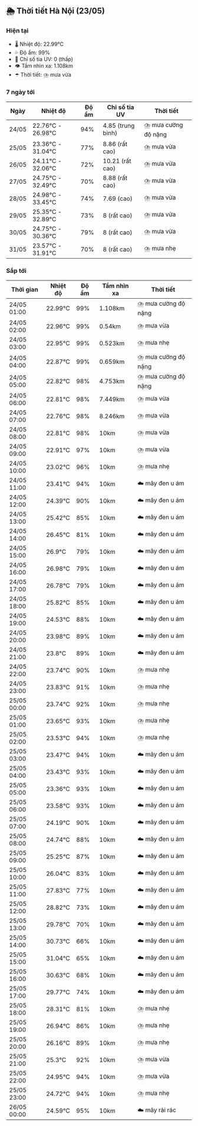 ## 🌦️ Thời tiết Hà Nội (23/05)

### Hiện tại

- 🌡️ Nhiệt độ: 22.99℃
- 💦 Độ ẩm: 99%
- 🌟 Chỉ số tia UV: 0 (thấp)
- 👁️ Tầm nhìn xa: 1.108km
- ☂️ Thời tiết: ⛈️ mưa vừa

### 7 ngày tới

| Ngày | Nhiệt độ | Độ ẩm | Chỉ số tia UV | Thời tiết |
| --- | --- | --- | --- | --- |
| 24/05 | 22.76℃ - 26.98℃ | 94% | 4.85 (trung bình) | ⛈️ mưa cường độ nặng |
| 25/05 | 23.36℃ - 31.04℃ | 77% | 8.86 (rất cao) | ⛈️ mưa vừa |
| 26/05 | 24.11℃ - 32.06℃ | 72% | 10.21 (rất cao) | ⛈️ mưa vừa |
| 27/05 | 24.75℃ - 32.49℃ | 70% | 8.88 (rất cao) | ⛈️ mưa vừa |
| 28/05 | 24.98℃ - 33.45℃ | 74% | 7.69 (cao) | ⛈️ mưa vừa |
| 29/05 | 25.35℃ - 32.89℃ | 73% | 8 (rất cao) | ⛈️ mưa vừa |
| 30/05 | 24.75℃ - 30.36℃ | 79% | 8 (rất cao) | ⛈️ mưa vừa |
| 31/05 | 23.57℃ - 31.91℃ | 70% | 8 (rất cao) | ⛈️ mưa nhẹ |

### Sắp tới

| Thời gian | Nhiệt độ | Độ ẩm | Tầm nhìn xa | Thời tiết |
| --- | --- | --- | --- | --- |
| 24/05 01:00 | 22.99℃ | 99% | 1.108km | ⛈️ mưa cường độ nặng |
| 24/05 02:00 | 22.96℃ | 99% | 0.54km | ⛈️ mưa vừa |
| 24/05 03:00 | 22.95℃ | 99% | 0.523km | ⛈️ mưa nhẹ |
| 24/05 04:00 | 22.87℃ | 99% | 0.659km | ⛈️ mưa cường độ nặng |
| 24/05 05:00 | 22.82℃ | 98% | 4.753km | ⛈️ mưa cường độ nặng |
| 24/05 06:00 | 22.81℃ | 98% | 7.449km | ⛈️ mưa vừa |
| 24/05 07:00 | 22.76℃ | 98% | 8.246km | ⛈️ mưa vừa |
| 24/05 08:00 | 22.81℃ | 98% | 10km | ⛈️ mưa vừa |
| 24/05 09:00 | 22.91℃ | 97% | 10km | ⛈️ mưa vừa |
| 24/05 10:00 | 23.02℃ | 96% | 10km | ⛈️ mưa nhẹ |
| 24/05 11:00 | 23.41℃ | 94% | 10km | ☁️ mây đen u ám |
| 24/05 12:00 | 24.39℃ | 90% | 10km | ☁️ mây đen u ám |
| 24/05 13:00 | 25.42℃ | 85% | 10km | ☁️ mây đen u ám |
| 24/05 14:00 | 26.45℃ | 81% | 10km | ☁️ mây đen u ám |
| 24/05 15:00 | 26.9℃ | 79% | 10km | ☁️ mây đen u ám |
| 24/05 16:00 | 26.98℃ | 79% | 10km | ☁️ mây đen u ám |
| 24/05 17:00 | 26.78℃ | 79% | 10km | ☁️ mây đen u ám |
| 24/05 18:00 | 25.82℃ | 85% | 10km | ☁️ mây đen u ám |
| 24/05 19:00 | 24.53℃ | 88% | 10km | ☁️ mây đen u ám |
| 24/05 20:00 | 23.98℃ | 89% | 10km | ☁️ mây đen u ám |
| 24/05 21:00 | 23.8℃ | 89% | 10km | ☁️ mây đen u ám |
| 24/05 22:00 | 23.74℃ | 90% | 10km | ⛈️ mưa nhẹ |
| 24/05 23:00 | 23.83℃ | 91% | 10km | ⛈️ mưa nhẹ |
| 25/05 00:00 | 23.74℃ | 92% | 10km | ⛈️ mưa nhẹ |
| 25/05 01:00 | 23.65℃ | 93% | 10km | ⛈️ mưa nhẹ |
| 25/05 02:00 | 23.53℃ | 94% | 10km | ⛈️ mưa nhẹ |
| 25/05 03:00 | 23.47℃ | 94% | 10km | ☁️ mây đen u ám |
| 25/05 04:00 | 23.43℃ | 93% | 10km | ☁️ mây đen u ám |
| 25/05 05:00 | 23.36℃ | 93% | 10km | ☁️ mây đen u ám |
| 25/05 06:00 | 23.58℃ | 93% | 10km | ☁️ mây đen u ám |
| 25/05 07:00 | 24.19℃ | 90% | 10km | ☁️ mây đen u ám |
| 25/05 08:00 | 24.74℃ | 88% | 10km | ☁️ mây đen u ám |
| 25/05 09:00 | 25.25℃ | 87% | 10km | ☁️ mây đen u ám |
| 25/05 10:00 | 26.04℃ | 83% | 10km | ☁️ mây đen u ám |
| 25/05 11:00 | 27.83℃ | 77% | 10km | ☁️ mây đen u ám |
| 25/05 12:00 | 28.82℃ | 73% | 10km | ☁️ mây đen u ám |
| 25/05 13:00 | 29.78℃ | 70% | 10km | ☁️ mây đen u ám |
| 25/05 14:00 | 30.73℃ | 66% | 10km | ☁️ mây đen u ám |
| 25/05 15:00 | 31.04℃ | 65% | 10km | ☁️ mây đen u ám |
| 25/05 16:00 | 30.63℃ | 68% | 10km | ☁️ mây đen u ám |
| 25/05 17:00 | 29.77℃ | 74% | 10km | ☁️ mây đen u ám |
| 25/05 18:00 | 28.31℃ | 81% | 10km | ⛈️ mưa nhẹ |
| 25/05 19:00 | 26.94℃ | 86% | 10km | ⛈️ mưa nhẹ |
| 25/05 20:00 | 26.16℃ | 89% | 10km | ⛈️ mưa nhẹ |
| 25/05 21:00 | 25.3℃ | 92% | 10km | ⛈️ mưa vừa |
| 25/05 22:00 | 24.95℃ | 94% | 10km | ⛈️ mưa vừa |
| 25/05 23:00 | 24.72℃ | 94% | 10km | ⛈️ mưa nhẹ |
| 26/05 00:00 | 24.59℃ | 95% | 10km | ☁️ mây rải rác |
